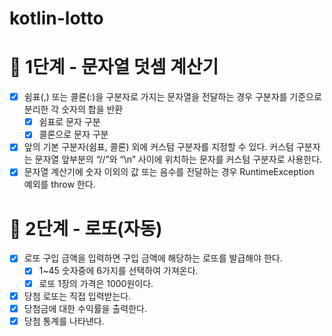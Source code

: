 # kotlin-lotto

# 🚀 1단계 - 문자열 덧셈 계산기

- [x] 쉼표(,) 또는 콜론(:)을 구분자로 가지는 문자열을 전달하는 경우 구분자를 기준으로 분리한 각 숫자의 합을 반환 
  - [x] 쉼표로 문자 구분
  - [x] 콜론으로 문자 구분
- [x] 앞의 기본 구분자(쉼표, 콜론) 외에 커스텀 구분자를 지정할 수 있다. 커스텀 구분자는 문자열 앞부분의 “//”와 “\n” 사이에 위치하는 문자를 커스텀 구분자로 사용한다.
- [x] 문자열 계산기에 숫자 이외의 값 또는 음수를 전달하는 경우 RuntimeException 예외를 throw 한다.

# 🚀 2단계 - 로또(자동)

- [x] 로또 구입 금액을 입력하면 구입 금액에 해당하는 로또를 발급해야 한다.
  - [x] 1~45 숫자중에 6가지를 선택하여 가져온다.
  - [x] 로또 1장의 가격은 1000원이다.
- [x] 당첨 로또는 직접 입력받는다.
- [x] 당첨금에 대한 수익률을 출력한다.
- [x] 당첨 통계를 나타낸다.
